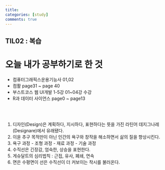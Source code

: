 ```yaml
---
title: 
categories: [study]
comments: true
---
```


## TIL02 : 복습

# 오늘 내가 공부하기로 한 것
- 컴퓨터그래픽스운용기능사 01,02 
- 컴활 page31 ~ page 40
- 부스트코스 웹 UI개발 1-5강 01~04강 수강
- R과 데이터 사이언스 page0 ~ page13

<br><br>

1. 디자인(Design)은 계획하다, 지시하다, 표현하다는 뜻을 가진 라틴어 데지그나레(Designare)에서 유래됐다.<br>
2. 이윤 추구 목적만이 아닌 인간의 욕구와 창작을 해소하면서 삶의 질을 향상시킨다.<br>
3. 욕구 과정 - 조형 과정 - 재료 과정 - 기술 과정<br>
4. 수직선은 긴장감, 엄숙한, 상승을 표현한다.<br>
5. 게슈달트의 심리법칙 : 근접, 유사, 폐쇄, 연속<br>
6. 면은 수평면이 선은 수직선이 더 커보이는 착시를 불러온다.<br>



